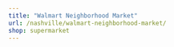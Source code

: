 ```yaml
---
title: "Walmart Neighborhood Market"
url: /nashville/walmart-neighborhood-market/
shop: supermarket
---
```

